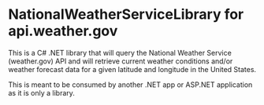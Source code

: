 # NationalWeatherServiceLibrary for api.weather.gov
This is a C# .NET library that will query the National Weather Service (weather.gov) API and will retrieve current weather conditions and/or weather forecast data for a given latitude and longitude in the United States.

This is meant to be consumed by another .NET app or ASP.NET application as it is only a library.
